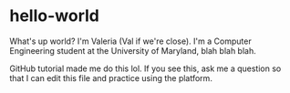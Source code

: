 # hello-world

What's up world? I'm Valeria (Val if we're close). I'm a Computer Engineering student at the University of Maryland, blah blah blah.

GitHub tutorial made me do this lol. If you see this, ask me a question so that I can edit this file and practice using the platform. 
